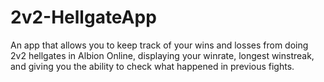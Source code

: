 # 2v2-HellgateApp
An app that allows you to keep track of your wins and losses from doing 2v2 hellgates in Albion Online, displaying your winrate, longest winstreak, and giving you the ability to check what happened in previous fights.
